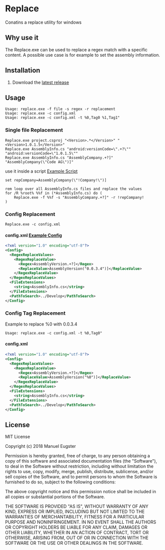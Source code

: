 # Replace
Conatins a replace utility for windows

## Why use it

The Replace.exe can be used to replace a regex match with a specific content.
A possible use case is for example to set the assembly information.

## Installation

1. Download the [latest release](https://github.com/epsmae/Replace/releases)

## Usage
```
Usage: replace.exe -f file -s regex -r replacement
Usage: replace.exe -c config.xml
Usage: replace.exe -c config.xml -t %0,Tag0 %1,Tag1"
```


### Single file Replacement

```
Replace.exe project.csproj "<Version>.*</Version>" "<Version>1.0.1.5</Version>"
Replace.exe AssemblyInfo.cs "android:versionCode=\".+?\"" "android:versionCode=\"1.0.1.5\""
Replace.exe AssemblyInfo.cs "AssemblyCompany.+?]" "AssemblyCompany(\"Code AG\")]"
```

use it inside a script [Example Script](/Deploy/setAssemblyInfo.cmd)
```
set repCompany=AssemblyCompany(\"!Company!\")]

rem loop over all AssemblyInfo.cs files and replace the values
for /R %root% %%f in (*AssemblyInfo.cs) do (
	Replace.exe -f %%f -s "AssemblyCompany.+?]" -r !repCompany!
)
```

### Config Replacement

```
Replace.exe -c config.xml
```

#### config.xml [Example Config](/Deploy/config.xml)
``` xml
<?xml version="1.0" encoding="utf-8"?>
<Config>
  <RegexReplaceValues>
    <RegexReplaceValue>
      <Regex>AssemblyVersion.+?]</Regex>
      <ReplaceValue>AssemblyVersion("0.0.3.4")]</ReplaceValue>
    </RegexReplaceValue>
  </RegexReplaceValues>
  <FileExtensions>
    <string>AssemblyInfo.cs</string>
  </FileExtensions>
  <PathToSearch>../Develop</PathToSearch>
</Config>
```


### Config Tag Replacement
Example to replace %0 with 0.0.3.4

```
Usage: replace.exe -c config.xml -t %0,Tag0"
```

#### config.xml
``` xml
<?xml version="1.0" encoding="utf-8"?>
<Config>
  <RegexReplaceValues>
    <RegexReplaceValue>
      <Regex>AssemblyVersion.+?]</Regex>
      <ReplaceValue>AssemblyVersion("%0")]</ReplaceValue>
    </RegexReplaceValue>
  </RegexReplaceValues>
  <FileExtensions>
    <string>AssemblyInfo.cs</string>
  </FileExtensions>
  <PathToSearch>../Develop</PathToSearch>
</Config>
```
## License

MIT License

Copyright (c) 2018 Manuel Eugster

Permission is hereby granted, free of charge, to any person obtaining a copy
of this software and associated documentation files (the "Software"), to deal
in the Software without restriction, including without limitation the rights
to use, copy, modify, merge, publish, distribute, sublicense, and/or sell
copies of the Software, and to permit persons to whom the Software is
furnished to do so, subject to the following conditions:

The above copyright notice and this permission notice shall be included in all
copies or substantial portions of the Software.

THE SOFTWARE IS PROVIDED "AS IS", WITHOUT WARRANTY OF ANY KIND, EXPRESS OR
IMPLIED, INCLUDING BUT NOT LIMITED TO THE WARRANTIES OF MERCHANTABILITY,
FITNESS FOR A PARTICULAR PURPOSE AND NONINFRINGEMENT. IN NO EVENT SHALL THE
AUTHORS OR COPYRIGHT HOLDERS BE LIABLE FOR ANY CLAIM, DAMAGES OR OTHER
LIABILITY, WHETHER IN AN ACTION OF CONTRACT, TORT OR OTHERWISE, ARISING FROM,
OUT OF OR IN CONNECTION WITH THE SOFTWARE OR THE USE OR OTHER DEALINGS IN THE
SOFTWARE.
